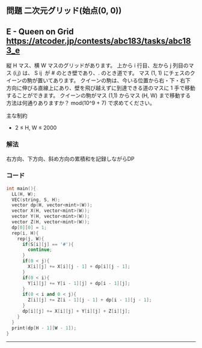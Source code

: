 ## 問題 二次元グリッド(始点(0, 0))
E - Queen on Grid
https://atcoder.jp/contests/abc183/tasks/abc183_e
---
縦 H マス、横 W マスのグリッドがあります。 上から i 行目、左から j 列目のマス (i,j) は、 S ij ​ が # のとき壁であり、. のとき道です。 マス (1, 1) にチェスのクイーンの駒が置いてあります。 クイーンの駒は、今いる位置から右・下・右下方向に伸びる直線上にあり、壁を飛び越えずに到達できる道のマスに 1 手で移動することができます。 クイーンの駒がマス (1,1) からマス (H, W) まで移動する方法は何通りありますか？ mod(10^9 + 7) で求めてください。

主な制約
- 2 ≤ H, W ≤ 2000

### 解法
右方向、下方向、斜め方向の累積和を記録しながらDP

### コード
```cpp
int main(){
  LL(H, W);
  VEC(string, S, H);
  vector dp(H, vector<mint>(W));
  vector X(H, vector<mint>(W));
  vector Y(H, vector<mint>(W));
  vector Z(H, vector<mint>(W));
  dp[0][0] = 1;
  rep(i, H){
    rep(j, W){
      if(S[i][j] == '#'){
        continue;
      }
      if(0 < j){
        X[i][j] += X[i][j - 1] + dp[i][j - 1];
      }
      if(0 < i){
        Y[i][j] += Y[i - 1][j] + dp[i - 1][j];
      }
      if(0 < i and 0 < j){
        Z[i][j] += Z[i - 1][j - 1] + dp[i - 1][j - 1];
      }
      dp[i][j] += X[i][j] + Y[i][j] + Z[i][j];
    }
  }
  print(dp[H - 1][W - 1]);
}
```


***